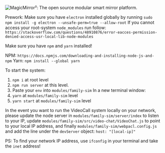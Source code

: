 ![MagicMirror²: The open source modular smart mirror platform. ](.github/header.png)

Prework:
Make sure you have `electron` installed globally by running
`sudo npm install -g electron --unsafe-perm=true --allow-root`
If you cannot access your root-system `node_modules` run follow: `https://stackoverflow.com/questions/48910876/error-eacces-permission-denied-access-usr-local-lib-node-modules`

Make sure you have `npm` and `yarn` installed!

NPM: `https://docs.npmjs.com/downloading-and-installing-node-js-and-npm`
Yarn: `npm install --global yarn`

To start the system:

1. `npm i` at root level
2. `npm run server` at this level.
3. Paste your `env` into `modules/family-sim`
   In a new terminal window:
4. `yarn` at `modules/family-sim` level
5. `yarn start` at `modules/family-sim` level

In the event you want to run the VideoCall system locally on your network, please update the node server in `modules/family-sim/server/index` to listen to your IP, update `modules/family-sim/src/video-chat/VideoChat.js` to point to your local IP address, and finally `modules/family-sim/webpacl.config.js` and add the line under the `devServer` object: `host: "[local-ip]"`

PS: To find your network IP address, use `ifconfig` in your terminal and take the `inet` address!

</p>
